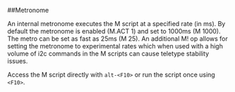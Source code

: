 ##Metronome

An internal metronome executes the M script at a specified rate (in ms). By default the metronome is enabled (M.ACT 1) and set to 1000ms (M 1000). The metro can be set as fast as 25ms (M 25). An additional M! op allows for setting the metronome to experimental rates which when used with a high volume of i2c commands in the M scripts can cause teletype stability issues.

Access the M script directly with `alt-<F10>` or run the script once using `<F10>`.
